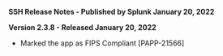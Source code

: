 **SSH Release Notes - Published by Splunk January 20, 2022**


**Version 2.3.8 - Released January 20, 2022**

* Marked the app as FIPS Compliant [PAPP-21566]